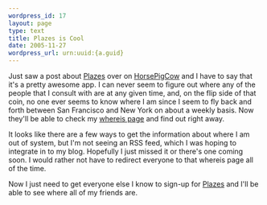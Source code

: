 ```yaml
--- 
wordpress_id: 17
layout: page
type: text
title: Plazes is Cool
date: 2005-11-27  
wordpress_url: urn:uuid:{a.guid}
---
```

<p>Just saw a post about <a href="http://www.plazes.com" title="Plazes">Plazes</a> over on <a href="http://www.horsepigcow.com/2005/11/crazy-plazes.html" title="Crazy Plazes">HorsePigCow</a> and I have to say that it's a pretty awesome app.  I can never seem to figure out where any of the people that I consult with are at any given time, and, on the flip side of that coin, no one ever seems to know where I am since I seem to fly back and forth between San Francisco and New York on about a weekly basis.  Now they'll be able to check my <a href="http://beta.plazes.com/whereis/kurt" title="plazes.beta: Where is Kurt Schrader">whereis page</a> and find out right away.</p>

<p>It looks like there are a few ways to get the information about where I am out of system, but I'm not seeing an RSS feed, which I was hoping to integrate in to my blog.  Hopefully I just missed it or there's one coming soon.  I would rather not have to redirect everyone to that whereis page all of the time.  </p>

<p>Now I just need to get everyone else I know to sign-up for <a href="http://www.plazes.com" title="Plazes">Plazes</a> and I'll be able to see where all of my friends are.  </p>
